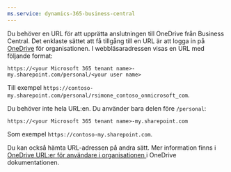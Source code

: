 ```yaml
---
ms.service: dynamics-365-business-central
---
```

Du behöver en URL för att upprätta anslutningen till OneDrive från Business Central. Det enklaste sättet att få tillgång till en URL är att logga in på [OneDrive](https://onedrive.live.com) för organisationen. I webbläsaradressen visas en URL med följande format:

`https://<your Microsoft 365 tenant name>-my.sharepoint.com/personal/<your user name>`

Till exempel `https://contoso-my.sharepoint.com/personal/rsimone_contoso_onmicrosoft_com`.

Du behöver inte hela URL:en. Du använder bara delen före `/personal`:

`https://<your Microsoft 365 tenant name>-my.sharepoint.com`

Som exempel `https://contoso-my.sharepoint.com`.  

Du kan också hämta URL-adressen på andra sätt. Mer information finns i [OneDrive URL:er för användare i organisationen ](/onedrive/list-onedrive-urls) i OneDrive dokumentationen.
